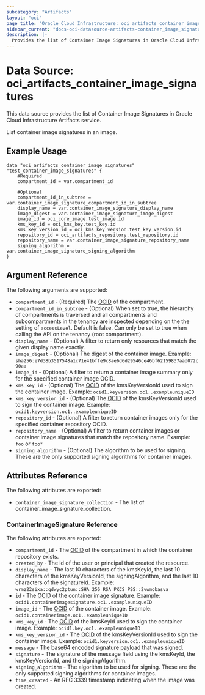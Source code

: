 ```yaml
---
subcategory: "Artifacts"
layout: "oci"
page_title: "Oracle Cloud Infrastructure: oci_artifacts_container_image_signatures"
sidebar_current: "docs-oci-datasource-artifacts-container_image_signatures"
description: |-
  Provides the list of Container Image Signatures in Oracle Cloud Infrastructure Artifacts service
---
```


# Data Source: oci_artifacts_container_image_signatures
This data source provides the list of Container Image Signatures in Oracle Cloud Infrastructure Artifacts service.

List container image signatures in an image.

## Example Usage

```hcl
data "oci_artifacts_container_image_signatures" "test_container_image_signatures" {
	#Required
	compartment_id = var.compartment_id

	#Optional
	compartment_id_in_subtree = var.container_image_signature_compartment_id_in_subtree
	display_name = var.container_image_signature_display_name
	image_digest = var.container_image_signature_image_digest
	image_id = oci_core_image.test_image.id
	kms_key_id = oci_kms_key.test_key.id
	kms_key_version_id = oci_kms_key_version.test_key_version.id
	repository_id = oci_artifacts_repository.test_repository.id
	repository_name = var.container_image_signature_repository_name
	signing_algorithm = var.container_image_signature_signing_algorithm
}
```

## Argument Reference

The following arguments are supported:

* `compartment_id` - (Required) The [OCID](https://docs.cloud.oracle.com/iaas/Content/General/Concepts/identifiers.htm) of the compartment.
* `compartment_id_in_subtree` - (Optional) When set to true, the hierarchy of compartments is traversed and all compartments and subcompartments in the tenancy are inspected depending on the the setting of `accessLevel`. Default is false. Can only be set to true when calling the API on the tenancy (root compartment). 
* `display_name` - (Optional) A filter to return only resources that match the given display name exactly. 
* `image_digest` - (Optional) The digest of the container image.  Example: `sha256:e7d38b3517548a1c71e41bffe9c8ae6d6d29546ce46bf62159837aad072c90aa` 
* `image_id` - (Optional) A filter to return a container image summary only for the specified container image OCID. 
* `kms_key_id` - (Optional) The [OCID](https://docs.cloud.oracle.com/iaas/Content/General/Concepts/identifiers.htm) of the kmsKeyVersionId used to sign the container image.  Example: `ocid1.keyversion.oc1..exampleuniqueID` 
* `kms_key_version_id` - (Optional) The [OCID](https://docs.cloud.oracle.com/iaas/Content/General/Concepts/identifiers.htm) of the kmsKeyVersionId used to sign the container image.  Example: `ocid1.keyversion.oc1..exampleuniqueID` 
* `repository_id` - (Optional) A filter to return container images only for the specified container repository OCID. 
* `repository_name` - (Optional) A filter to return container images or container image signatures that match the repository name.  Example: `foo` or `foo*` 
* `signing_algorithm` - (Optional) The algorithm to be used for signing. These are the only supported signing algorithms for container images.


## Attributes Reference

The following attributes are exported:

* `container_image_signature_collection` - The list of container_image_signature_collection.

### ContainerImageSignature Reference

The following attributes are exported:

* `compartment_id` - The [OCID](https://docs.cloud.oracle.com/iaas/Content/General/Concepts/identifiers.htm) of the compartment in which the container repository exists.
* `created_by` - The id of the user or principal that created the resource.
* `display_name` - The last 10 characters of the kmsKeyId, the last 10 characters of the kmsKeyVersionId, the signingAlgorithm, and the last 10 characters of the signatureId.  Example: `wrmz22sixa::qdwyc2ptun::SHA_256_RSA_PKCS_PSS::2vwmobasva` 
* `id` - The [OCID](https://docs.cloud.oracle.com/iaas/Content/General/Concepts/identifiers.htm) of the container image signature.  Example: `ocid1.containerimagesignature.oc1..exampleuniqueID` 
* `image_id` - The [OCID](https://docs.cloud.oracle.com/iaas/Content/General/Concepts/identifiers.htm) of the container image.  Example: `ocid1.containerimage.oc1..exampleuniqueID` 
* `kms_key_id` - The [OCID](https://docs.cloud.oracle.com/iaas/Content/General/Concepts/identifiers.htm) of the kmsKeyId used to sign the container image.  Example: `ocid1.key.oc1..exampleuniqueID` 
* `kms_key_version_id` - The [OCID](https://docs.cloud.oracle.com/iaas/Content/General/Concepts/identifiers.htm) of the kmsKeyVersionId used to sign the container image.  Example: `ocid1.keyversion.oc1..exampleuniqueID` 
* `message` - The base64 encoded signature payload that was signed.
* `signature` - The signature of the message field using the kmsKeyId, the kmsKeyVersionId, and the signingAlgorithm.
* `signing_algorithm` - The algorithm to be used for signing. These are the only supported signing algorithms for container images.
* `time_created` - An RFC 3339 timestamp indicating when the image was created.

